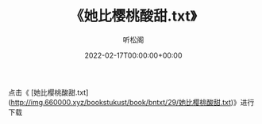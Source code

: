 ﻿---
title:  《她比樱桃酸甜.txt》
date:   2022-02-17T00:00:00+00:00
author: 听松阁
layout: post
permalink: /她比樱桃酸甜/
categories: 小说
tags: [小说]
---

点击《 [她比樱桃酸甜.txt](<a href="http://img.660000.xyz/bookstukust/book/bntxt/29/" target=_blank>http://img.660000.xyz/bookstukust/book/bntxt/29/她比樱桃酸甜.txt)》进行下载